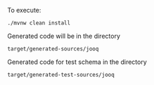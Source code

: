 To execute:

    ./mvnw clean install

Generated code will be in the directory

    target/generated-sources/jooq

Generated code for test schema in the directory

    target/generated-test-sources/jooq

